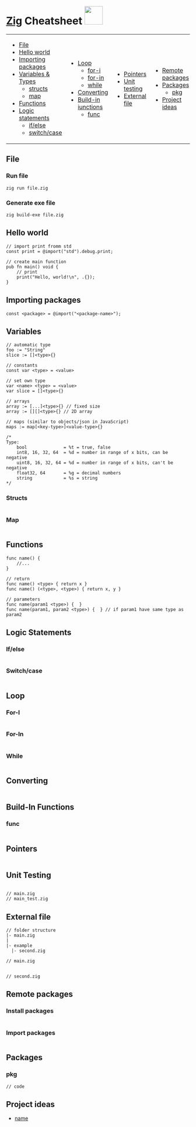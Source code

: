 # <a href="https://ziglang.org">Zig</a> Cheatsheet <img width="50em" src="https://avatars.githubusercontent.com/u/27973237?s=160&v=4">

<table>
<td>

* [File](#file)
* [Hello world](#hello-world)
* [Importing packages](#importing-packages)
* [Variables & Types](#variables)
	* [structs](#structs)
	* [map](#map)
* [Functions](#functions)
* [Logic statements](#logic-statements)
	* [if/else](#ifelse)
	* [switch/case](#switchcase)

</td>
<td>

* [Loop](#loop)
	* [for-i](#for-i)
	* [for-in](#for-in)
	* [while](#while)
* [Converting](#converting)
* [Build-in iunctions](#build-in-functions)
	* [func](#func)

</td>
<td>

* [Pointers](#pointers)
* [Unit testing](#unit-testing)
* [External file](#external-file)

</td>
<td>

* [Remote packages](#remote-packages)
* [Packages](#packages)
	* [pkg](#pkg)
* [Project ideas](#project-ideas)
</td>
</table>


## File

### Run file
`zig run file.zig`

### Generate exe file
`zig build-exe file.zig`

## Hello world
```zig
// import print fromm std
const print = @import("std").debug.print;

// create main function
pub fn main() void {
    // print
    print("Hello, world!\n", .{});
}
```


## Importing packages
```zig
const <package> = @import("<package-name>");
```


## Variables
```zig
// automatic type
foo := "String"
slice := []<type>{}

// constants
const var <type> = <value>

// set own type
var <name> <type> = <value>
var slice = []<type>{}

// arrays
array := [...]<type>{} // fixed size
array := [][]<type>{} // 2D array

// maps (similar to objects/json in JavaScript)
maps := map[<key-type>]<value-type>{}

/*
Type: 
	bool              = %t = true, false
	int8, 16, 32, 64  = %d = number in range of x bits, can be negative
	uint8, 16, 32, 64 = %d = number in range of x bits, can't be negative
	float32, 64       = %g = decimal numbers
	string            = %s = string
*/
```

### Structs
```zig
```

### Map
```zig

```


## Functions
```zig
func name() {
	//...
}

// return
func name() <type> { return x }
func name() (<type>, <type>) { return x, y }

// parameters 
func name(param1 <type>) {  }
func name(param1, param2 <type>) {  } // if param1 have same type as param2
```


## Logic Statements

### If/else
```zig

```

### Switch/case
```zig

```


## Loop

### For-I
```zig

```

### For-In
```zig
```

### While
```zig

```


## Converting
```zig

```


## Build-In Functions

### func
```zig
```

## Pointers
```zig

```


## Unit Testing
```sh
```
```zig
// main.zig
// main_test.zig
```


## External file
```zig
// folder structure
|- main.zig
|
|- example
  |- second.zig

// main.zig


// second.zig

```



## Remote packages

### Install packages
```

```

### Import packages
```zig
```


## Packages

### pkg

```zig
// code
```


## Project ideas
* [name](link)

